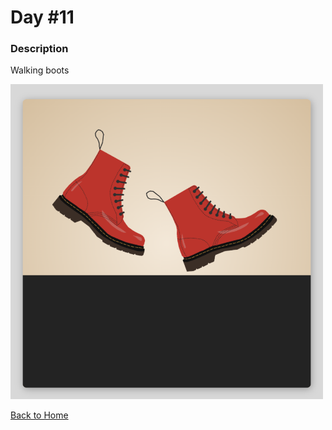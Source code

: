 # Day #11

### Description

Walking boots

<img src='./assets/image-final.png' width=500>

[Back to Home](..)
